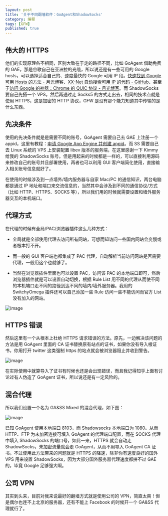 ```yaml
---
layout: post
title: '关于不同翻墙软件：GoAgent和ShadowSocks'
category: 编程
tags: [GFW]
published: true
---
```


## 伟大的 HTTPS

他们的实现原理各不相同，区别大致在于走的路径不同，比如 GoAgent 借助免费的 GAE，那是谷歌自己在亚洲拉的光缆，所以说还是有一些可用的 Google hosts，可以选择适合自己的、速度最快的 Google 可用 IP 段。[快速找到 Google 可用 Hosts 的方法 - 月光博客](http://www.williamlong.info/archives/3878.html)、[XX-Net 自动搜索可用 IP 的代码 - GitHub](https://github.com/XX-net/XX-Net)、甚至于[访问 Google 的神器：Chrome 的 QUIC 协议 - 月光博客](http://www.williamlong.info/archives/3879.html)。而 ShadowSocks 要自己先搭一个 VPS，然后再通过走 Socks5 的方式走出去，相同的技术点就是使用 HTTPS，这是加密的 HTTP 协议，GFW 是没有那个能力知道其中传输的是什么东西。

## 先决条件

使用的先决条件就是是需要不同的账号，GoAgent 需要自己去 GAE 上注册一个 appid，这里有教程：[申请 Google App Engine 并创建 appid](https://github.com/goagent/goagent/blob/wiki/InstallGuide.md)。而 SS 需要自己去 Linux 系统的 VPS 上安装配置 libev 版本的服务端，在这里感谢一下 Kimmy 给我的 ShadowSocks 账号。但是用起来的时候都是一样的，可以直接利用源码来修改自己的账号并且部署使用，再者也可以利用 GUI 客户端简化使用，直接输入相关账号信息就好了。

在使用的时候涉及到一点墙外/墙内服务器与自家 Mac/PC 的通信知识，两台电脑都是通过 IP 地址和端口来交流信息的，当然其中会涉及到不同的通信协议/方式（比如 HTTP、HTTPS、SOCKS 等），所以我们用的时候就需要设置和墙外服务器交互的本机端口。

## 代理方式

在代理的时候有全局/PAC/浏览器插件这么几种方式：

- 全局就是全部使用代理去访问所有网站，可想而知访问一些国内网站会变慢或者根本打不开。

- 而一般的 GUI 客户端也都集成了 PAC 代理，自动解析当前访问网站是否需要代理，一般用这个也就够了。

- 当然在浏览器插件里面也可以设置 PAC，访问该 PAC 的本地端口即可，然后浏览器插件就是可以设置自动切换，根据 Rule List 用不同的代理从而使不同的本机端口走不同的路径到达不同的墙内/墙外服务器。我用的 SwitchyOmega 插件还可以自己添加一些 Rule 访问一些不能访问而官方 List 没有加入的网站。

![image](https://jimmylv.github.io/images/images/tech/fight-with-gfw/Auto-Switch.png)

## HTTPS 错误

然后这里有一个从根本上杜绝 HTTPS 请求错误的方法。原先，一边解决该问题的方法是用 GoAgent 里面的 CA 证书替换原有站点的证书，如果你没有导入根证书，你用打开 twitter 这类强制 https 的站点就会被浏览器阻止并收到警告。

![image](https://jimmylv.github.io/images/images/tech/fight-with-gfw/HTTPS-Error.png)

在实际使用中就算导入了证书有时候也还是会出现错误，而且我记得知乎上面有讨论过有人伪造了 GoAgent 证书，所以说还是有一定风险的。

## 混合代理

所以我们设置一个名为 GA&SS Mixed 的混合代理，如下图：

![image](https://jimmylv.github.io/images/images/tech/fight-with-gfw/GA&SS-Mixed.png)

已知 GoAgent 使用本地端口 8103，而 Shadowsocks 本地端口为 1080。从而 HTTP、FTP 为未加密连接可填入 GoAgent 的代理端口配置，而在 SOCKS 代理中填入 ShadowSocks 的端口号，如此一来，HTTPS 就会自动走 ShadowSocks，未加密流量就会走 GoAgent，从而不用导入 GoAgent CA 证书。不过使用此方法带来的问题就是 HTTPS 的降速，除非你有速度良好的国外 VPS 用来设置 ShadowSocks，因为大部分国外服务器代理速度都拼不过 GAE 的，毕竟 Google 足够强大啊。

## 公司 VPN

其实到头来，目前对我来说最好的翻墙方式就是使用公司的 VPN，简直太爽！但是偶尔也连不上北京的服务器，还有不能上 Facebook 的时候开一个 GA&SS 代理就行了。
